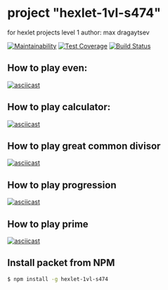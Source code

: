 
# project "hexlet-1vl-s474"
for hexlet projects level 1
author: max dragaytsev


[![Maintainability](https://api.codeclimate.com/v1/badges/cc7345c0024133c7c311/maintainability)](https://codeclimate.com/github/dmax1447/project-lvl1-s474/maintainability)
[![Test Coverage](https://api.codeclimate.com/v1/badges/cc7345c0024133c7c311/test_coverage)](https://codeclimate.com/github/dmax1447/project-lvl1-s474/test_coverage)
[![Build Status](https://travis-ci.org/dmax1447/project-lvl1-s474.svg?branch=master)](https://travis-ci.org/dmax1447/project-lvl1-s474)

## How to play even: 
[![asciicast](https://asciinema.org/a/ABqXnR39sAJS23WGMubSmSovy.svg)](https://asciinema.org/a/ABqXnR39sAJS23WGMubSmSovy)
## How to play calculator: 
[![asciicast](https://asciinema.org/a/UTEVI5kg3uaWDgn15aDg9NEMI.svg)](https://asciinema.org/a/UTEVI5kg3uaWDgn15aDg9NEMI)
## How to play great common divisor
[![asciicast](https://asciinema.org/a/HpWMzhImq2bvr9LxRnVIKrroJ.svg)](https://asciinema.org/a/HpWMzhImq2bvr9LxRnVIKrroJ)
## How to play progression
[![asciicast](https://asciinema.org/a/XCXmvHlugBRNcxYv7Kn5nCEqC.svg)](https://asciinema.org/a/XCXmvHlugBRNcxYv7Kn5nCEqC)
## How to play prime
[![asciicast](https://asciinema.org/a/29NZPC0XCRxLpNbxYIASQNQIb.svg)](https://asciinema.org/a/29NZPC0XCRxLpNbxYIASQNQIb)
## Install packet from NPM
```sh
$ npm install -g hexlet-1vl-s474
```
